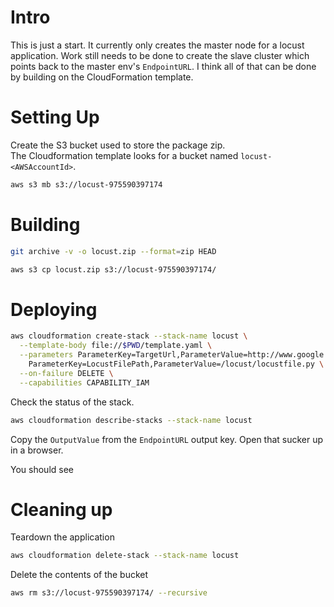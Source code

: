 # Intro

This is just a start.  It currently only creates the master node for a locust application.
Work still needs to be done to create the slave cluster which points back to the master env's
`EndpointURL`.  I think all of that can be done by building on the CloudFormation template.

# Setting Up

Create the S3 bucket used to store the package zip.  
The Cloudformation template looks for a bucket named `locust-<AWSAccountId>`.

```bash
aws s3 mb s3://locust-975590397174
```

# Building
```bash
git archive -v -o locust.zip --format=zip HEAD
```

```bash
aws s3 cp locust.zip s3://locust-975590397174/
```

# Deploying
```bash
aws cloudformation create-stack --stack-name locust \
  --template-body file://$PWD/template.yaml \
  --parameters ParameterKey=TargetUrl,ParameterValue=http://www.google.com \
    ParameterKey=LocustFilePath,ParameterValue=/locust/locustfile.py \
  --on-failure DELETE \
  --capabilities CAPABILITY_IAM
```

Check the status of the stack.
```bash
aws cloudformation describe-stacks --stack-name locust
```

Copy the `OutputValue` from the `EndpointURL` output key. Open that sucker up in a browser.

You should see 
# Cleaning up
Teardown the application
```bash
aws cloudformation delete-stack --stack-name locust
```

Delete the contents of the bucket

```bash
aws rm s3://locust-975590397174/ --recursive
```